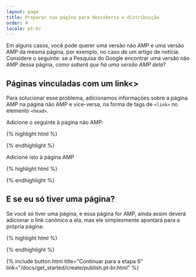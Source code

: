 ```yaml
---
layout: page
title: Preparar sua página para descoberta e distribuição
order: 4
locale: pt-br
---
```


Em alguns casos, você pode querer uma versão não AMP e uma versão AMP da mesma página, por exemplo, no caso de um artigo de notícia. Considere o seguinte: se a Pesquisa do Google encontrar uma versão não AMP dessa página, *como saberá que há uma versão AMP dela*?

## Páginas vinculadas com um link&lt;>

Para solucionar esse problema, adicionamos informações sobre a página AMP na página não AMP e vice-versa, na forma de tags de `<link>` no elemento `<head>`.

Adicione o seguinte à página não AMP:

{% highlight html %}
<link rel="amphtml" href="https://www.example.com/url/to/amp/document.html">
{% endhighlight %}

Adicione isto à página AMP

{% highlight html %}
<link rel="canonical" href="https://www.example.com/url/to/full/document.html">
{% endhighlight %}

## E se eu só tiver uma página?

Se você só tiver uma página, e essa página for AMP, ainda assim deverá adicionar o link canônico a ela, mas ele simplesmente apontará para a própria página:

{% highlight html %}
<link rel="canonical" href="https://www.example.com/url/to/amp/document.html">
{% endhighlight %}

{% include button.html title="Continuar para a etapa 6" link="/docs/get_started/create/publish.pt-br.html" %}
